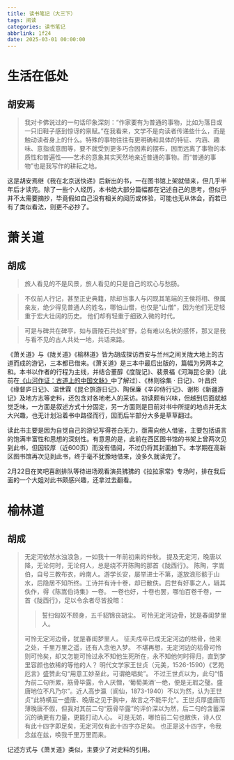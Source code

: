 ```yaml
---
title: 读书笔记（大三下）
tags: 阅读
categories: 读书笔记
abbrlink: 1f24
date: 2025-03-01 00:00:00
---
```



# 生活在低处
## 胡安焉
> 我对卡佛说过的一句话印象深刻：“作家要有为普通的事物，比如为落日或一只旧鞋子感到惊讶的禀赋。”在我看来，文学不是向读者传递些什么，而是触动读者身上的什么。特殊的事物往往有更明确和具体的特征、内涵、趣味、意指或意图等，要不就受到更多巧合因素的摆布，因而远离了事物的本质性和普遍性——艺术的意象其实天然地亲近普通的事物。而“普通的事物”也是我写作的耕耘之地。

这是胡安焉继《我在北京送快递》后新出的书，一在图书馆上架就借来，但几乎半年后才读完。除了一些个人经历，本书绝大部分篇幅都在记述自己的思考，但似乎并不太需要摘抄，毕竟假如自己没有相关的阅历或体验，可能也无从体会，而若已有了类似看法，则更不必抄了。

# 萧关道
## 胡成
> 旅人看见的不是风景，旅人看见的只是自己的欢心与愁肠。

> 不仅前人行记，甚至正史典籍，除却当事人与闪现其笔端的王侯将相、僚属亲友，绝少得见普通人的姓名，哪怕山僧，也仅是"山僧"，因为他们无足轻重于宏大壮阔的历史。
他们却有轻重于细致入微的时代。

> 可是与碑共在碑亭，如与唐陵石共处旷野，总有难以名状的感怀，那又是我与看不见的古人共处一地，共话来路。

《萧关道》与《陇关道》《榆林道》皆为胡成探访西安与兰州之间关陇大地上的古道而成的游记，三本都已借来。《萧关道》是三本中最后出版的，篇幅为另两本之和。本书以作者的行程为主线，并结合董醇《度陇记》、裴景福《河海昆仑录》（此前在[《山河作证：古道上的中国文脉》](../c6f0/#%E5%B1%B1%E6%B2%B3%E4%BD%9C%E8%AF%81%EF%BC%9A%E5%8F%A4%E9%81%93%E4%B8%8A%E7%9A%84%E4%B8%AD%E5%9B%BD%E6%96%87%E8%84%89)中了解过）、《林则徐集 · 日记》、叶昌炽《缘督庐日记》、温世霖《昆仑旅游日记》、陶保廉《辛卯侍行记》、谢彬《新疆游记》及地方志等史料，还包含对各地老人的采访。初读颇有兴味，但越到后面就越觉乏味，一方面是叙述方式十分固定，另一方面则是目前对书中所提的地点并无太大兴趣，也无计划沿着书中路径而行，因而后半部分大多是草草翻过。

读此书主要是因为自觉自己的游记写得苍白无力，亟需向他人借鉴，主要包括语言的饱满丰富性和思想的深刻性。有意思的是，此前在西区图书馆的书架上曾两次见到此书，但因较厚（近600页）而没有借阅，不过仍将其封面拍下。本学期在高新区图书馆再次见到此书，终于毫不犹豫地借来，没多久就读完了。

2月22日在笑吧喜剧排队等待进场观看演员狒狒的《拉拉家常》专场时，排在我后面的一个大姐对此书颇感兴趣，还拿过去翻看。

# 榆林道
## 胡成
>无定河依然水浊浪急，一如我十一年前初来的仲秋。
提及无定河，晚唐以降，无论何时，无论何人，总是绕不开陈陶的那首《陇西行》。
陈陶，字嵩伯，自号三教布衣，岭南人。游学长安，屡举进士不第，遂放浪形骸于山水，后隐居不知所终。工诗并有诗十卷，却已散佚。后世有好事之人，辑其佚作，得《陈嵩伯诗集》一卷。
一卷也好，十卷也罢，哪怕百卷千卷，一首《陇西行》，足以令余者尽皆投暗：
>>誓扫匈奴不顾身，五千貂锦丧胡尘。
>>可怜无定河边骨，犹是春闺梦里人。
>
>可怜无定河边骨，犹是春闺梦里人。
征夫戍卒已成无定河边的枯骨，他来之处，千里万里之遥，还有人念他入梦。
不堪再想，无定河边的枯骨可怜则可怜矣，却又怎能可怜过永不知他生死所在，永不知他何时得归，直到梦里容颜也依稀的等他的人？
明代文学家王世贞（元美，1526-1590）《艺苑厄言》盛赞此句“用意工妙至此，可谓绝唱矣”。
不过王世贞以为，此句“惜为前二句所累，筋骨毕露，令人厌憎，‘葡萄美酒’一绝，便是无瑕之璧。盛唐地位不凡乃尔”。近人高步瀛（阆仙，1873-1940）不以为然，认为王世贞“此特横亘一盛唐、晚唐之见于胸中，故言之不能平允”。王世贞厚盛唐而薄晚唐不假，但我对其前二句“筋骨毕露”的评价深以为然，后二句的含蓄深沉的确更有力量，更能打动人心。
可是无妨，哪怕前二句也散佚，诗人仅有此十四字即足矣，无定河仅有此十四字亦足矣。
也正是这十四字，令我念兹在兹，唤我千里万里而来。

记述方式与《萧关道》类似，主要少了对史料的引用。